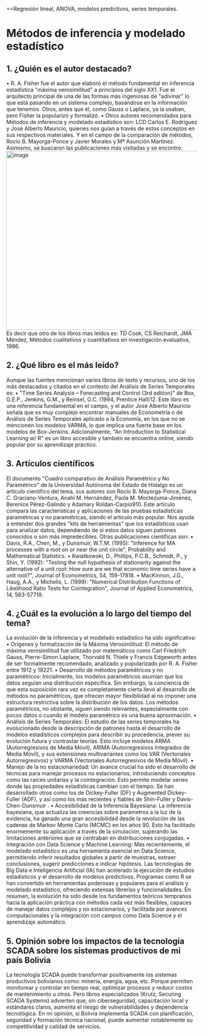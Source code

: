 ==Regresión lineal, ANOVA, modelos predictivos, series temporales.

# Métodos de inferencia y modelado estadístico
## 1. ¿Quién es el autor destacado?
• R. A. Fisher fue el autor que elaboró el método fundamental en inferencia estadística "máxima verosimilitud" a principios del siglo XX1. Fue  el arquitecto principal de una de las formas más ingeniosas de "adivinar" lo que está pasando en un sistema complejo, basándose en la información que tenemos. Otros, antes que él, como Gauss o Laplace, ya la usaban, pero Fisher la popularizó y formalizó.
• Otros autores recomendados para Métodos de inferencia y modelado estadístico son: LCD Carlos E. Rodríguez y José Alberto Mauricio, quienes nos guían a través de estos conceptos en sus respectivos materiales. Y en el campo de la comparación de métodos, Rocío B. Mayorga-Ponce y Javier Morales y Mª Asunción Martínez.
Asimismo, se buscaron las publicaciones más visitadas y se encontró:
<img width="886" height="471" alt="image" src="https://github.com/user-attachments/assets/0db5009f-f73a-44dc-bc16-b7392039f2c6" />
Es decir que otro de los libros mas leídos es:
TD Cook, CS Reichardt, JMÁ Méndez, Métodos cualitativos y cuantitativos en investigación evaluativa, 1986.
## 2. ¿Qué libro es el más leído?
Aunque las fuentes mencionan varios libros de texto y recursos, uno de los más destacados y citados en el contexto del Análisis de Series Temporales es:
• "Time Series Analysis – Forecasting and Control (3rd edition)" de Box, G.E.P., Jenkins, G.M., y Reinsel, G.C. (1994, Prentice Hall)12. Este libro es una referencia fundamental en el campo, y el autor José Alberto Mauricio señala que es muy complejo encontrar manuales de Econometría o de Análisis de Series Temporales aplicado a la Economía, en los que no se mencionen los modelos VARMA, lo que implica una fuerte base en los modelos de Box-Jenkins.
Adicionalmente, "An Introduction to Statistical Learning w/ R" es un libro accesible y también se encuentra online, siendo popular por su aprendizaje práctico.
## 3. Artículos científicos
El documento "Cuadro comparativo de Análisis Paramétrico y No Paramétrico" de la Universidad Autónoma del Estado de Hidalgo es un artículo científico del tema, sus autores son Rocío B. Mayorga-Ponce, Diana C. Graciano-Ventura, Anahí M. Hernández, Paola M. Moctezuma-Jiménez, Berenice Pérez-Galindo y Adamary Roldan-Carpio910. Este artículo compara las características y aplicaciones de las pruebas estadísticas paramétricas y no paramétricas, siendo el articulo más popular. Nos  ayuda a entender dos grandes "kits de herramientas" que los estadísticos usan para analizar datos, dependiendo de si estos datos siguen patrones conocidos o son más impredecibles.
Otras publicaciones científicas son:
• Davis, R.A., Chen, M., y Dunsmuir, W.T.M. (1995): "Inference for MA processes with a root on or near the unit circle", Probability and Mathematical Statistics.
• Kwiatkowski, D., Phillips, P.C.B., Schmidt, P., y Shin, Y. (1992): "Testing the null hypothesis of stationarity against the alternative of a unit root: How sure are we that economic time series have a unit root?", Journal of Econometrics, 54, 159-17818.
• MacKinnon, J.G., Haug, A.A., y Michelis, L. (1999): "Numerical Distribution Functions of Likelihood Ratio Tests for Cointegration", Journal of Applied Econometrics, 14, 563-57719.

## 4. ¿Cuál es la evolución a lo largo del tiempo del tema?
La evolución de la inferencia y el modelado estadístico ha sido significativa:
• Orígenes y formalización de la Máxima Verosimilitud: El método de máxima verosimilitud fue utilizado por matemáticos como Carl Friedrich Gauss, Pierre-Simon Laplace, Thorvald N. Thiele y Francis Edgeworth antes de ser formalmente recomendado, analizado y popularizado por R. A. Fisher entre 1912 y 19221.
• Desarrollo de métodos paramétricos y no paramétricos: Inicialmente, los modelos paramétricos asumían que los datos seguían una distribución específica. Sin embargo, la conciencia de que esta suposición rara vez es completamente cierta llevó al desarrollo de métodos no paramétricos, que ofrecen mayor flexibilidad al no imponer una estructura restrictiva sobre la distribución de los datos. Los métodos paramétricos, no obstante, siguen siendo relevantes, especialmente con pocos datos o cuando el modelo paramétrico es una buena aproximación.
• Análisis de Series Temporales: El estudio de las series temporales ha evolucionado desde la descripción de patrones hasta el desarrollo de modelos estadísticos complejos para describir su procedencia, prever su evolución futura y contrastar teorías. Esto incluye modelos ARMA (Autorregresivos de Media Móvil), ARIMA (Autorregresivos Integrados de Media Móvil), y sus extensiones multivariantes como los VAR (Vectoriales Autorregresivos) y VARMA (Vectoriales Autorregresivos de Media Móvil).
• Manejo de la no estacionariedad: Un avance crucial ha sido el desarrollo de técnicas para manejar procesos no estacionarios, introduciendo conceptos como las raíces unitarias y la cointegración. Esto permite modelar series donde las propiedades estadísticas cambian con el tiempo. Se han desarrollado otros como los de  Dickey-Fuller (DF) y Augmented Dickey-Fuller (ADF), y así como los más recientes y fiables de Shin-Fuller y Davis-Chen-Dunsmuir .
• Accesibilidad de la Inferencia Bayesiana: La inferencia bayesiana, que actualiza las creencias sobre parámetros a la luz de la evidencia, ha ganado una gran accesibilidad desde la revolución de las cadenas de Markov Monte Carlo (MCMC) en los años 90. Esto ha facilitado enormemente su aplicación a través de la simulación, superando las limitaciones anteriores que se centraban en distribuciones conjugadas.
• Integración con Data Science y Machine Learning: Más recientemente, el modelado estadístico es una herramienta esencial en Data Science, permitiendo inferir resultados globales a partir de muestras, extraer conclusiones, sugerir predicciones e indicar hipótesis. Las tecnologías de Big Data e Inteligencia Artificial (IA) han acelerado la ejecución de estudios estadísticos y el desarrollo de modelos predictivos. Programas como R se han convertido en herramientas poderosas y populares para el análisis y modelado estadístico, ofreciendo extensas librerías y funcionalidades.
En resumen, la evolución ha sido desde los fundamentos teóricos tempranos hacia la aplicación práctica con métodos cada vez más flexibles, capaces de manejar datos complejos y no estacionarios, y facilitada por avances computacionales y la integración con campos como Data Science y el aprendizaje automático.
## 5. Opinión sobre los impactos de la tecnología SCADA sobre los sistemas productivos de mi país Bolivia
La tecnología SCADA puede transformar positivamente los sistemas productivos bolivianos como: minería, energía, agua, etc. Porque permiten monitorear y controlar en tiempo real, optimizar procesos y reducir costos de mantenimiento u otros.
Pero libros especializados (Krutz, Securing SCADA Systems) advierten que, sin ciberseguridad, capacitación local y estándares claros, aumenta el riesgo de vulnerabilidades y dependencia tecnológica.
En mi opinión, si Bolivia implementa SCADA con planificación, seguridad y formación técnica nacional, puede aumentar notablemente su competitividad y calidad de servicios.
